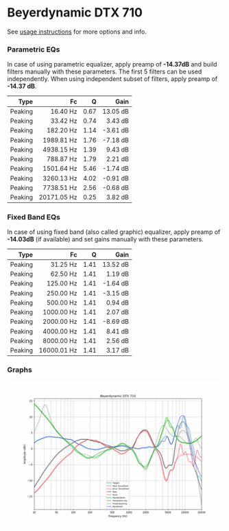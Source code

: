 # Beyerdynamic DTX 710
See [usage instructions](https://github.com/jaakkopasanen/AutoEq#usage) for more options and info.

### Parametric EQs
In case of using parametric equalizer, apply preamp of **-14.37dB** and build filters manually
with these parameters. The first 5 filters can be used independently.
When using independent subset of filters, apply preamp of **-14.37 dB**.

| Type    | Fc          |    Q | Gain     |
|--------:|------------:|-----:|---------:|
| Peaking | 16.40 Hz    | 0.67 | 13.05 dB |
| Peaking | 33.42 Hz    | 0.74 | 3.43 dB  |
| Peaking | 182.20 Hz   | 1.14 | -3.61 dB |
| Peaking | 1989.81 Hz  | 1.76 | -7.18 dB |
| Peaking | 4938.15 Hz  | 1.39 | 9.43 dB  |
| Peaking | 788.87 Hz   | 1.79 | 2.21 dB  |
| Peaking | 1501.64 Hz  | 5.46 | -1.74 dB |
| Peaking | 3260.13 Hz  | 4.02 | -0.91 dB |
| Peaking | 7738.51 Hz  | 2.56 | -0.68 dB |
| Peaking | 20171.05 Hz | 0.25 | 3.82 dB  |

### Fixed Band EQs
In case of using fixed band (also called graphic) equalizer, apply preamp of **-14.03dB**
(if available) and set gains manually with these parameters.

| Type    | Fc          |    Q | Gain     |
|--------:|------------:|-----:|---------:|
| Peaking | 31.25 Hz    | 1.41 | 13.52 dB |
| Peaking | 62.50 Hz    | 1.41 | 1.19 dB  |
| Peaking | 125.00 Hz   | 1.41 | -1.64 dB |
| Peaking | 250.00 Hz   | 1.41 | -3.15 dB |
| Peaking | 500.00 Hz   | 1.41 | 0.94 dB  |
| Peaking | 1000.00 Hz  | 1.41 | 2.07 dB  |
| Peaking | 2000.00 Hz  | 1.41 | -8.69 dB |
| Peaking | 4000.00 Hz  | 1.41 | 8.41 dB  |
| Peaking | 8000.00 Hz  | 1.41 | 2.56 dB  |
| Peaking | 16000.01 Hz | 1.41 | 3.17 dB  |

### Graphs
![](./Beyerdynamic%20DTX%20710.png)